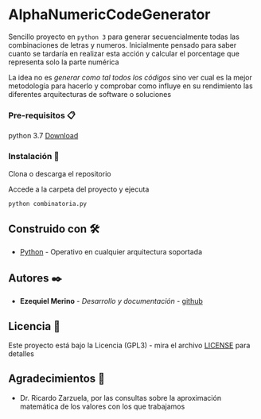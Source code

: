 # AlphaNumericCodeGenerator

Sencillo proyecto en `python 3` para generar secuencialmente todas las combinaciones de letras y numeros.
Inicialmente pensado para saber cuanto se tardaría en realizar esta acción y calcular el porcentage que representa solo la parte numérica

La idea no es _generar como tal todos los códigos_ sino ver cual es la mejor metodología para hacerlo y comprobar como influye en su rendimiento las diferentes arquitecturas de software o soluciones

### Pre-requisitos 📋

python 3.7 [Download](https://www.python.org/downloads/release/python-375/)


### Instalación 🔧

Clona o descarga el repositorio

Accede a la carpeta del proyecto y ejecuta 
```
python combinatoria.py
```

## Construido con 🛠️

* [Python](https://www.python.org/downloads/release/python-375/) - Operativo en cualquier arquitectura soportada


## Autores ✒️

* **Ezequiel Merino** - *Desarrollo y documentación* - [github](https://github.com/merinocabreraezequiel)

## Licencia 📄

Este proyecto está bajo la Licencia (GPL3) - mira el archivo [LICENSE](LICENSE) para detalles

## Agradecimientos 🎁

* Dr. Ricardo Zarzuela, por las consultas sobre la aproximación matemática de los valores con los que trabajamos

